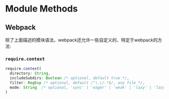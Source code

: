 # Module Methods
[//]: //TODO三种模块语法
## Webpack
除了上面描述的模块语法，webpack还允许一些自定义的、特定于webpack的方法:
### `require.context`
```javascript
require.context(
  directory: String,
  includeSubdirs: Boolean /* optional, default true */,
  filter: RegExp /* optional, default /^\.\/.*$/, any file */,
  mode: String  /* optional, 'sync' | 'eager' | 'weak' | 'lazy' | 'lazy-once', default 'sync' */
)
```
